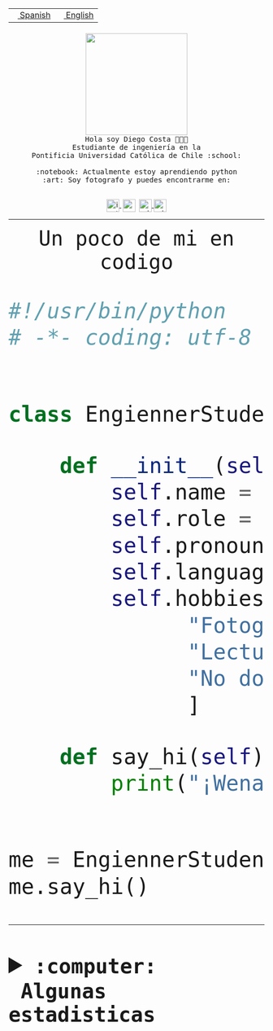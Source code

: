 <table border="0"  align="right">
 <tr><td><a href="README.md"><img src="https://upload.wikimedia.org/wikipedia/commons/thumb/8/89/Bandera_de_Espa%C3%B1a.svg/1200px-Bandera_de_Espa%C3%B1a.svg.png" height="10"> Spanish</a></td>
 <td><a href="README.en.md"><img src="https://upload.wikimedia.org/wikipedia/commons/a/a4/Flag_of_the_United_States.svg" height="10"> English</a></td></tr>
</table><br><br><br>


<p align="center">
  <img src="https://github.com/diegocostares/diegocostares/blob/main/Images/aaa2.gif?raw=true" height="200px">
  <br><samp>
    Hola soy Diego Costa 👨🏻‍💻<br>
    Estudiante de ingeniería en la <br>
    Pontificia Universidad Católica de Chile :school:<br>
  <br>
    :notebook: Actualmente estoy aprendiendo python <br>
    :art: Soy fotografo y puedes encontrarme en: <br>
  <br></samp>
  
</p>

<p align="center">
   <a href="https://instagram.com/diegocosta_no" target="blank">
    <img 
    align="center" src="https://cdn.jsdelivr.net/npm/simple-icons@3.0.1/icons/instagram.svg" alt="instagram" height="25px" width="25px" />
  </a>
  <a style="border: 3px solid; color: white;"href="https://t.me/diegocosta_no" target="blank">
  <img
  align="center" alt="Telegram" width="25px" src="https://icons-for-free.com/iconfiles/png/512/Telegram-1324888767380505522.png" />
</a>
<a href="https://api.whatsapp.com/send?phone=56971897835&text=Hola!" target="blank">
  <img
  align="center" alt="wtsp" width="25px" src="https://img.icons8.com/pastel-glyph/2x/whatsapp--v2.png" />
</a>
<a href="https://www.linkedin.com/in/diego-costa-786249213/" target="blank">
  <img
  align="center" alt="wtsp" width="25px" src="https://img.icons8.com/metro/452/linkedin.png" />
</a>

  </a>
</p>

---


<p align="center"><font size="25"><samp>Un poco de mi en codigo</samp></front></p>


```python
#!/usr/bin/python
# -*- coding: utf-8 -*-


class EngiennerStudent:

    def __init__(self):
        self.name = "Diego Costa"
        self.role = "Estudiante"
        self.pronouns = "he/him"
        self.language_spoken = ["es_CL", "en_US"]
        self.hobbies = [
              "Fotografia",
              "Lectura",
              "No dormir",
              ]

    def say_hi(self):
        print("¡Wena mundo!")


me = EngiennerStudent()
me.say_hi()
```
---
<details>
  <summary><b><samp>:computer: &nbsp;Algunas estadisticas</samp></b></summary>
  <br/></p>

<!--START_SECTION:waka-->
![Code Time](http://img.shields.io/badge/Code%20Time-670%20hrs-blue)

**Soy nocturno 🦉** 

```text
🌞 Mañana     7 commits      ░░░░░░░░░░░░░░░░░░░░░░░░░   1.35% 
🌆 Día        167 commits    ████████░░░░░░░░░░░░░░░░░   32.12% 
🌃 Tarde      209 commits    ██████████░░░░░░░░░░░░░░░   40.19% 
🌙 Noche      137 commits    ██████░░░░░░░░░░░░░░░░░░░   26.35%

```
📅 **Soy más productivo los Miércoles** 

```text
Lunes        34 commits     █░░░░░░░░░░░░░░░░░░░░░░░░   6.54% 
Martes       68 commits     ███░░░░░░░░░░░░░░░░░░░░░░   13.08% 
Miércoles    132 commits    ██████░░░░░░░░░░░░░░░░░░░   25.38% 
Jueves       63 commits     ███░░░░░░░░░░░░░░░░░░░░░░   12.12% 
Viernes      51 commits     ██░░░░░░░░░░░░░░░░░░░░░░░   9.81% 
Sábado       71 commits     ███░░░░░░░░░░░░░░░░░░░░░░   13.65% 
Domingo      101 commits    ████░░░░░░░░░░░░░░░░░░░░░   19.42%

```


📊 **Esta semana me dediqué a** 

```text
🐱‍💻 Proyectos: 
WEB-perfiles             21 hrs 12 mins      ████████████████████████░   97.87% 
awa                      21 mins             ░░░░░░░░░░░░░░░░░░░░░░░░░   1.67% 
Web i1                   6 mins              ░░░░░░░░░░░░░░░░░░░░░░░░░   0.47%

```


 Last Updated on 24/09/2022 08:33:05 UTC
<!--END_SECTION:waka-->
  
  

<p align="center"> <img src="https://github-readme-stats.vercel.app/api?username=diegocostares&show_icons=true&theme=ayu-mirage" alt="abhisheknaiidu" /></p>
 
</details>
